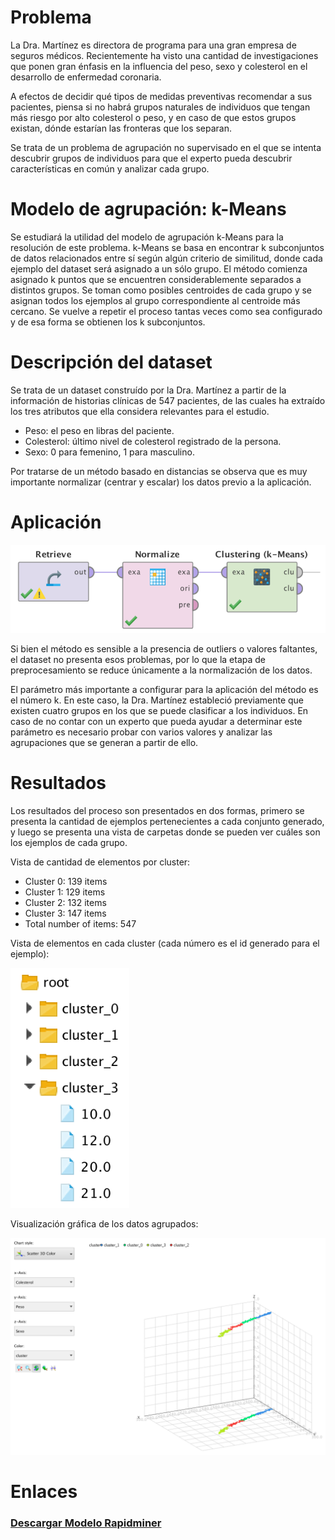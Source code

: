 # Problema				
La Dra. Martínez es directora de programa para una gran empresa de seguros médicos. Recientemente ha visto una cantidad de investigaciones que ponen gran énfasis en la influencia del peso, sexo y colesterol en el desarrollo de enfermedad coronaria.

A efectos de decidir qué tipos de medidas preventivas recomendar a sus pacientes, piensa si no habrá grupos naturales de individuos que tengan más riesgo por alto colesterol o peso, y en caso de que estos grupos existan, dónde estarían las fronteras que los separan.

Se trata de un problema de agrupación no supervisado en el que se intenta descubrir grupos de individuos para que el experto pueda descubrir características en común y analizar cada grupo.

# Modelo de agrupación: k-Means
Se estudiará la utilidad del modelo de agrupación k-Means para la resolución de este problema. k-Means se basa en encontrar k subconjuntos de datos relacionados entre sí según algún criterio de similitud, donde cada ejemplo del dataset será asignado a un sólo grupo. El método comienza asignado k puntos que se encuentren considerablemente separados a distintos grupos. Se toman como posibles centroides de cada grupo y se asignan todos los ejemplos al grupo correspondiente al centroide más cercano. Se vuelve a repetir el proceso tantas veces como sea configurado y de esa forma se obtienen los k subconjuntos.

# Descripción del dataset
Se trata de un dataset construído por la Dra. Martínez a partir de la información de historias clínicas de 547 pacientes, de las cuales ha extraído los tres atributos que ella considera relevantes para el estudio.

- Peso: el peso en libras del paciente.
- Colesterol: último nivel de colesterol registrado de la persona.
- Sexo: 0 para femenino, 1 para masculino.

Por tratarse de un método basado en distancias se observa que es muy importante normalizar (centrar y escalar) los datos previo a la aplicación.

# Aplicación
![](captura1.png)

Si bien el método es sensible a la presencia de outliers o valores faltantes, el dataset no presenta esos problemas, por lo que la etapa de preprocesamiento se reduce únicamente a la normalización de los datos.

El parámetro más importante a configurar para la aplicación del método es el número k. En este caso, la Dra. Martínez estableció previamente que existen cuatro grupos en los que se puede clasificar a los individuos. En caso de no contar con un experto que pueda ayudar a determinar este parámetro es necesario probar con varios valores y analizar las agrupaciones que se generan a partir de ello.

# Resultados
Los resultados del proceso son presentados en dos formas, primero se presenta la cantidad de ejemplos pertenecientes a cada conjunto generado, y luego se presenta una vista de carpetas donde se pueden ver cuáles son los ejemplos de cada grupo.

Vista de cantidad de elementos por cluster:
- Cluster 0: 139 items
- Cluster 1: 129 items
- Cluster 2: 132 items
- Cluster 3: 147 items
- Total number of items: 547


Vista de elementos en cada cluster (cada número es el id generado para el ejemplo):

![](captura2.png)

Visualización gráfica de los datos agrupados:

![](captura3.png)

# Enlaces
### [Descargar Modelo Rapidminer](https://raw.githubusercontent.com/ucu2017-ml-grupo1/Machine-learning/master/UT5-kMeans/k-Means.rmp)


